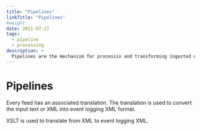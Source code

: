 ```yaml
---
title: "Pipelines"
linkTitle: "Pipelines"
#weight:
date: 2021-07-27
tags: 
  - pipeline
  - processing
description: >
  Pipelines are the mechanism for processin and transforming ingested data.
---
```


# Pipelines
Every feed has an associated translation. The translation is used to convert the input text or XML into event logging XML format.

XSLT is used to translate from XML to event logging XML.
